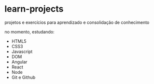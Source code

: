 # learn-projects
projetos e exercícios para aprendizado e consolidação de conhecimento

no momento, estudando:
  - HTML5
  - CSS3
  - Javascript
  - DOM
  - Angular
  - React
  - Node
  - Git e Github
